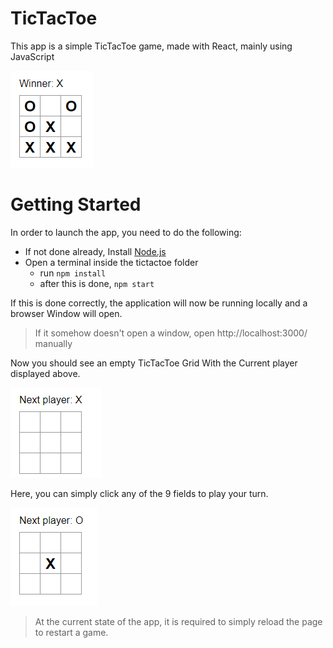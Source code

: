 # TicTacToe

This app is a simple TicTacToe game, made with React, mainly using JavaScript

![](images/Winner.png)

# Getting Started

In order to launch the app, you need to do the following:

- If not done already, Install [Node.js](https://nodejs.org/en)
- Open a terminal inside the tictactoe folder
  - run `npm install`
  - after this is done, `npm start`

If this is done correctly, the application will now be running locally and a browser Window will open. 

>If it somehow doesn't open a window, open http://localhost:3000/ manually

Now you should see an empty TicTacToe Grid With the Current player displayed above.

![](images/GameStart.png)

Here, you can simply click any of the 9 fields to play your turn. 

![](images/AfterTurn.png)

>At the current state of the app, it is required to simply reload the page to restart a game.